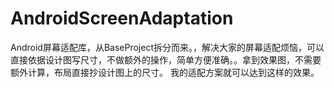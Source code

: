 # AndroidScreenAdaptation
Android屏幕适配库，从BaseProject拆分而来。，解决大家的屏幕适配烦恼，可以直接依据设计图写尺寸，不做额外的操作，简单方便准确。。拿到效果图，不需要额外计算，布局直接抄设计图上的尺寸。 我的适配方案就可以达到这样的效果。
